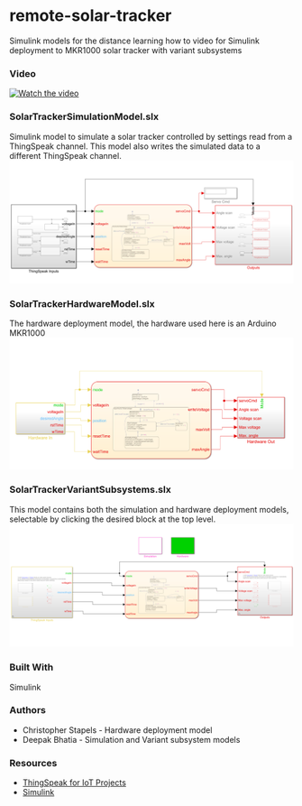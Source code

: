 # remote-solar-tracker
Simulink models for the distance learning how to video for Simulink deployment to MKR1000 solar tracker with variant subsystems

### Video
[![Watch the video](https://img.youtube.com/vi/57GxzjSaKhA/maxresdefault.jpg)](https://www.youtube.com/watch?v=57GxzjSaKhA)

### SolarTrackerSimulationModel.slx 
Simulink model to simulate a solar tracker controlled by settings read from a ThingSpeak channel.  This model also writes the simulated data to a different ThingSpeak channel.
![App Screen Shot](https://github.com/thingspeak/remote-solar-tracker/blob/master/SimModel.png)



### SolarTrackerHardwareModel.slx
The hardware deployment model, the hardware used here is an Arduino MKR1000
![App Screen Shot](https://github.com/thingspeak/remote-solar-tracker/blob/master/HWModel.png)


### SolarTrackerVariantSubsystems.slx
This model contains both the simulation and hardware deployment models, selectable by clicking the desired block at the top level.
![App Screen Shot](https://github.com/thingspeak/remote-solar-tracker/blob/master/VariantModel.png)


### Built With
Simulink

### Authors
* Christopher Stapels - Hardware deployment model
* Deepak Bhatia - Simulation and Variant subsystem models

### Resources
* [ThingSpeak for IoT Projects](https://thingspeak.com)
* [Simulink](https://www.mathworks.com/products/simulink.html)
